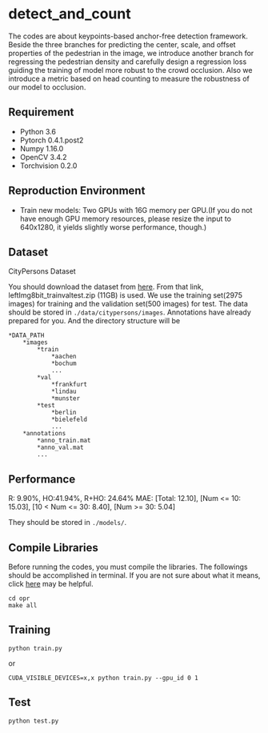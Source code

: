 # detect_and_count
The codes are about keypoints-based anchor-free detection framework. Beside the three branches for predicting the center, scale, and
offset properties of the pedestrian in the image, we introduce another branch for regressing the pedestrian density and carefully design a regression loss guiding the training of model more robust to the crowd occlusion. Also we introduce a metric based on head counting to measure the robustness of our model to occlusion.

## Requirement
* Python 3.6
* Pytorch 0.4.1.post2
* Numpy 1.16.0
* OpenCV 3.4.2
* Torchvision 0.2.0

## Reproduction Environment
* Train new models: Two GPUs with 16G memory per GPU.(If you do not have enough GPU memory resources, please resize the input to 640x1280, it yields slightly worse performance, though.)



## Dataset
CityPersons Dataset

You should download the dataset from [here](https://www.cityscapes-dataset.com/downloads/). From that link, leftImg8bit_trainvaltest.zip (11GB) is used. We use the training set(2975 images) for training and the validation set(500 images) for test. The data should be stored in `./data/citypersons/images`. Annotations have already prepared for you. And the directory structure will be 
```
*DATA_PATH
	*images
		*train
			*aachen
			*bochum
			...
		*val
			*frankfurt
			*lindau
			*munster
		*test
			*berlin
			*bielefeld
			...
	*annotations
		*anno_train.mat
		*anno_val.mat
		...

```
## Performance

R: 9.90%, HO:41.94%, R+HO: 24.64%
MAE: [Total: 12.10], [Num <= 10: 15.03], [10 < Num <= 30: 8.40], [Num >= 30: 5.04]



They should be stored in `./models/`.

## Compile Libraries

Before running the codes, you must compile the libraries. The followings should be accomplished in terminal. If you are not sure about what it means, click [here](https://linuxize.com/post/linux-cd-command/) may be helpful.

```
cd opr
make all
```


## Training

`python train.py`

or

`CUDA_VISIBLE_DEVICES=x,x python train.py --gpu_id 0 1`

## Test

`python test.py`

